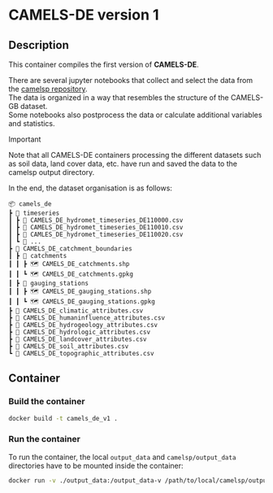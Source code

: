 # CAMELS-DE version 1

## Description

This container compiles the first version of **CAMELS-DE**.

There are several jupyter notebooks that collect and select the data from the [camelsp repository](https://github.com/camels-DE/camelsp).  
The data is organized in a way that resembles the structure of the CAMELS-GB dataset.  
Some notebooks also postprocess the data or calculate additional variables and statistics.  

> [!IMPORTANT]
> Note that all CAMELS-DE containers processing the different datasets such as soil data, land cover data, etc. have run and saved the data to the camelsp output directory.  

In the end, the dataset organisation is as follows:

```
📦 camels_de
┣ 📂 timeseries
┃ ┣ 📜 CAMELS_DE_hydromet_timeseries_DE110000.csv
┃ ┣ 📜 CAMELS_DE_hydromet_timeseries_DE110010.csv
┃ ┣ 📜 CAMLES_DE_hydromet_timeseries_DE110020.csv
┃ ┗ 📜 ...
┣ 📂 CAMELS_DE_catchment_boundaries
┃ ┣ 📂 catchments
┃ ┃ ┣ 🗺️ CAMELS_DE_catchments.shp
┃ ┃ ┗ 🗺️ CAMELS_DE_catchments.gpkg
┃ ┣ 📂 gauging_stations
┃ ┃ ┣ 🗺️ CAMELS_DE_gauging_stations.shp
┃ ┃ ┗ 🗺️ CAMELS_DE_gauging_stations.gpkg
┣ 📜 CAMELS_DE_climatic_attributes.csv
┣ 📜 CAMELS_DE_humaninfluence_attributes.csv
┣ 📜 CAMELS_DE_hydrogeology_attributes.csv
┣ 📜 CAMELS_DE_hydrologic_attributes.csv
┣ 📜 CAMELS_DE_landcover_attributes.csv
┣ 📜 CAMELS_DE_soil_attributes.csv
┗ 📜 CAMELS_DE_topographic_attributes.csv
```

## Container

### Build the container

```bash
docker build -t camels_de_v1 .
```

### Run the container

To run the container, the local `output_data` and `camelsp/output_data` directories have to be mounted inside the container:

```bash
docker run -v ./output_data:/output_data-v /path/to/local/camelsp/output_data:/camelsp/output_data -it --rm camels_de_v1
```
